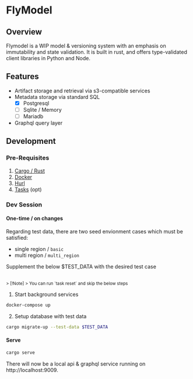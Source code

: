 # FlyModel

## Overview

Flymodel is a WIP model & versioning system with an emphasis on immutability and state validation. It is built in rust, and offers type-validated client libraries in Python and Node.

## Features

- Artifact storage and retrieval via s3-compatible services
- Metadata storage via standard SQL
  - [x] Postgresql
  - [ ] Sqlite / Memory
  - [ ] Mariadb
- Graphql query layer

## Development

### Pre-Requisites

1. [Cargo / Rust](https://rustup.rs)
2. [Docker](https://docker.com)
3. [Hurl](https://hurl.dev)
4. [Tasks](https://taskfile.dev/installation/) (opt)

### Dev Session

#### One-time / on changes

Regarding test data, there are two seed envionment cases which must be satisfied:

- single region / `basic`
- multi region / `multi_region`

Supplement the below $TEST_DATA with the desired test case

<br/>

<sub>
> [!Note]
> You can run `task reset` and skip the below steps
</sub>

<br/>

1. Start background services

```sh
docker-compose up
```

2. Setup database with test data

```sh
cargo migrate-up --test-data $TEST_DATA
```

#### Serve

```sh
cargo serve
```

There will now be a local api & graphql service running on http://localhost:9009.
